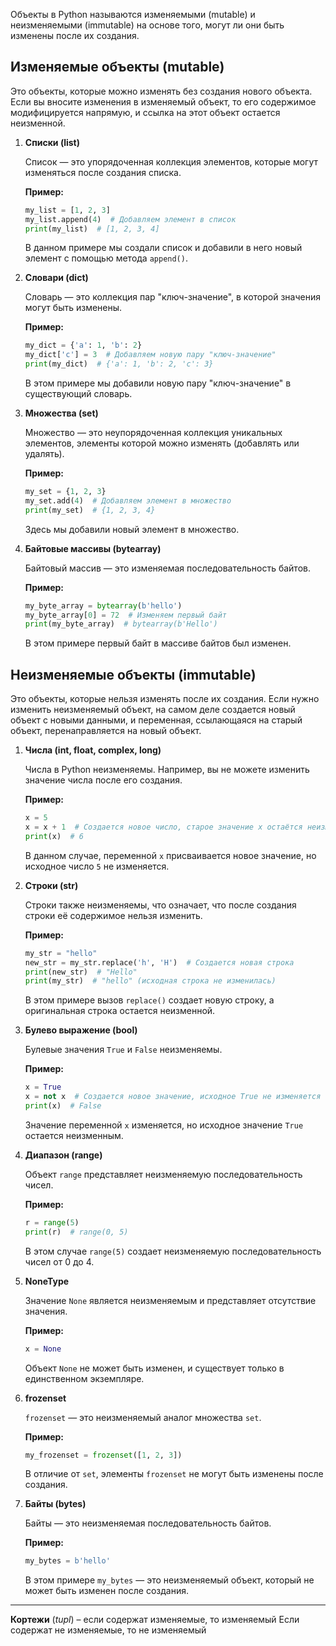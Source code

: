 
Объекты в Python называются изменяемыми (mutable) и неизменяемыми (immutable) на основе того, могут ли они быть изменены после их создания.

## Изменяемые объекты (mutable)
Это объекты, которые можно изменять без создания нового объекта. Если вы вносите изменения в изменяемый объект, то его содержимое модифицируется напрямую, и ссылка на этот объект остается неизменной.

1. **Списки (list)**

   Список — это упорядоченная коллекция элементов, которые могут изменяться после создания списка.

   **Пример:**
   ```python
   my_list = [1, 2, 3]
   my_list.append(4)  # Добавляем элемент в список
   print(my_list)  # [1, 2, 3, 4]
   ```

   В данном примере мы создали список и добавили в него новый элемент с помощью метода `append()`.

2. **Словари (dict)**

   Словарь — это коллекция пар "ключ-значение", в которой значения могут быть изменены.

   **Пример:**
   ```python
   my_dict = {'a': 1, 'b': 2}
   my_dict['c'] = 3  # Добавляем новую пару "ключ-значение"
   print(my_dict)  # {'a': 1, 'b': 2, 'c': 3}
   ```

   В этом примере мы добавили новую пару "ключ-значение" в существующий словарь.

3. **Множества (set)**

   Множество — это неупорядоченная коллекция уникальных элементов, элементы которой можно изменять (добавлять или удалять).

   **Пример:**
   ```python
   my_set = {1, 2, 3}
   my_set.add(4)  # Добавляем элемент в множество
   print(my_set)  # {1, 2, 3, 4}
   ```

   Здесь мы добавили новый элемент в множество.

4. **Байтовые массивы (bytearray)**

   Байтовый массив — это изменяемая последовательность байтов.

   **Пример:**
   ```python
   my_byte_array = bytearray(b'hello')
   my_byte_array[0] = 72  # Изменяем первый байт
   print(my_byte_array)  # bytearray(b'Hello')
   ```

   В этом примере первый байт в массиве байтов был изменен.

## Неизменяемые объекты (immutable)
Это объекты, которые нельзя изменять после их создания. Если нужно изменить неизменяемый объект, на самом деле создается новый объект с новыми данными, и переменная, ссылающаяся на старый объект, перенаправляется на новый объект.

1. **Числа (int, float, complex, long)**

   Числа в Python неизменяемы. Например, вы не можете изменить значение числа после его создания.

   **Пример:**
   ```python
   x = 5
   x = x + 1  # Создается новое число, старое значение x остаётся неизменным
   print(x)  # 6
   ```

   В данном случае, переменной `x` присваивается новое значение, но исходное число `5` не изменяется.

2. **Строки (str)**

   Строки также неизменяемы, что означает, что после создания строки её содержимое нельзя изменить.

   **Пример:**
   ```python
   my_str = "hello"
   new_str = my_str.replace('h', 'H')  # Создается новая строка
   print(new_str)  # "Hello"
   print(my_str)  # "hello" (исходная строка не изменилась)
   ```

   В этом примере вызов `replace()` создает новую строку, а оригинальная строка остается неизменной.

3. **Булево выражение (bool)**

   Булевые значения `True` и `False` неизменяемы.

   **Пример:**
   ```python
   x = True
   x = not x  # Создается новое значение, исходное True не изменяется
   print(x)  # False
   ```

   Значение переменной `x` изменяется, но исходное значение `True` остается неизменным.

4. **Диапазон (range)**

   Объект `range` представляет неизменяемую последовательность чисел.

   **Пример:**
   ```python
   r = range(5)
   print(r)  # range(0, 5)
   ```

   В этом случае `range(5)` создает неизменяемую последовательность чисел от 0 до 4.

5. **NoneType**

   Значение `None` является неизменяемым и представляет отсутствие значения.

   **Пример:**
   ```python
   x = None
   ```

   Объект `None` не может быть изменен, и существует только в единственном экземпляре.

6. **frozenset**

   `frozenset` — это неизменяемый аналог множества `set`.

   **Пример:**
   ```python
   my_frozenset = frozenset([1, 2, 3])
   ```

   В отличие от `set`, элементы `frozenset` не могут быть изменены после создания.

7. **Байты (bytes)**

   Байты — это неизменяемая последовательность байтов.

   **Пример:**
   ```python
   my_bytes = b'hello'
   ```

   В этом примере `my_bytes` — это неизменяемый объект, который не может быть изменен после создания.
---------

**Кортежи** (*tupl*) – если содержат изменяемые, то изменяемый
Если содержат не изменяемые, то не изменяемый